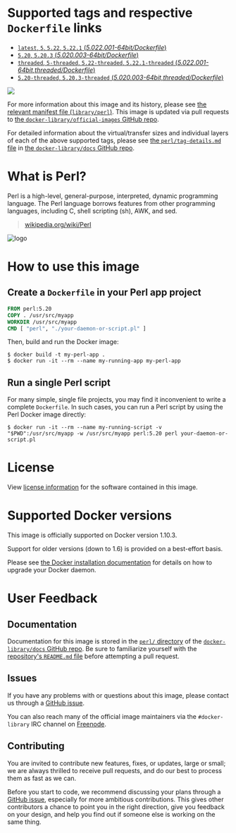 # Supported tags and respective `Dockerfile` links

-	[`latest`, `5`, `5.22`, `5.22.1` (*5.022.001-64bit/Dockerfile*)](https://github.com/perl/docker-perl/blob/r20151213.0/5.022.001-64bit/Dockerfile)
-	[`5.20`, `5.20.3` (*5.020.003-64bit/Dockerfile*)](https://github.com/perl/docker-perl/blob/r20151213.0/5.020.003-64bit/Dockerfile)
-	[`threaded`, `5-threaded`, `5.22-threaded`, `5.22.1-threaded` (*5.022.001-64bit,threaded/Dockerfile*)](https://github.com/perl/docker-perl/blob/r20151213.0/5.022.001-64bit,threaded/Dockerfile)
-	[`5.20-threaded`, `5.20.3-threaded` (*5.020.003-64bit,threaded/Dockerfile*)](https://github.com/perl/docker-perl/blob/r20151213.0/5.020.003-64bit,threaded/Dockerfile)

[![](https://badge.imagelayers.io/perl:latest.svg)](https://imagelayers.io/?images=perl:latest,perl:5.20,perl:threaded,perl:5.20-threaded)

For more information about this image and its history, please see [the relevant manifest file (`library/perl`)](https://github.com/docker-library/official-images/blob/master/library/perl). This image is updated via pull requests to [the `docker-library/official-images` GitHub repo](https://github.com/docker-library/official-images).

For detailed information about the virtual/transfer sizes and individual layers of each of the above supported tags, please see [the `perl/tag-details.md` file](https://github.com/docker-library/docs/blob/master/perl/tag-details.md) in [the `docker-library/docs` GitHub repo](https://github.com/docker-library/docs).

# What is Perl?

Perl is a high-level, general-purpose, interpreted, dynamic programming language. The Perl language borrows features from other programming languages, including C, shell scripting (sh), AWK, and sed.

> [wikipedia.org/wiki/Perl](https://en.wikipedia.org/wiki/Perl)

![logo](https://raw.githubusercontent.com/docker-library/docs/2f0c63f66919d5f310ba8357cec5f12d93ef4208/perl/logo.png)

# How to use this image

## Create a `Dockerfile` in your Perl app project

```dockerfile
FROM perl:5.20
COPY . /usr/src/myapp
WORKDIR /usr/src/myapp
CMD [ "perl", "./your-daemon-or-script.pl" ]
```

Then, build and run the Docker image:

```console
$ docker build -t my-perl-app .
$ docker run -it --rm --name my-running-app my-perl-app
```

## Run a single Perl script

For many simple, single file projects, you may find it inconvenient to write a complete `Dockerfile`. In such cases, you can run a Perl script by using the Perl Docker image directly:

```console
$ docker run -it --rm --name my-running-script -v "$PWD":/usr/src/myapp -w /usr/src/myapp perl:5.20 perl your-daemon-or-script.pl
```

# License

View [license information](http://dev.perl.org/licenses/) for the software contained in this image.

# Supported Docker versions

This image is officially supported on Docker version 1.10.3.

Support for older versions (down to 1.6) is provided on a best-effort basis.

Please see [the Docker installation documentation](https://docs.docker.com/installation/) for details on how to upgrade your Docker daemon.

# User Feedback

## Documentation

Documentation for this image is stored in the [`perl/` directory](https://github.com/docker-library/docs/tree/master/perl) of the [`docker-library/docs` GitHub repo](https://github.com/docker-library/docs). Be sure to familiarize yourself with the [repository's `README.md` file](https://github.com/docker-library/docs/blob/master/README.md) before attempting a pull request.

## Issues

If you have any problems with or questions about this image, please contact us through a [GitHub issue](https://github.com/Perl/docker-perl/issues).

You can also reach many of the official image maintainers via the `#docker-library` IRC channel on [Freenode](https://freenode.net).

## Contributing

You are invited to contribute new features, fixes, or updates, large or small; we are always thrilled to receive pull requests, and do our best to process them as fast as we can.

Before you start to code, we recommend discussing your plans through a [GitHub issue](https://github.com/Perl/docker-perl/issues), especially for more ambitious contributions. This gives other contributors a chance to point you in the right direction, give you feedback on your design, and help you find out if someone else is working on the same thing.
